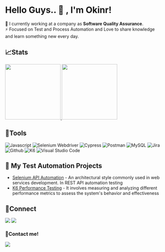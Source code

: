 <!--
**wisnuwm/wisnuwm** is a ✨ _special_ ✨ repository because its `README.md` (this file) appears on your GitHub profile.

Here are some ideas to get you started:

- 🔭 I’m currently working on ...
- 🌱 I’m currently learning ...
- 👯 I’m looking to collaborate on ...
- 🤔 I’m looking for help with ...
- 💬 Ask me about ...
- 📫 How to reach me: ...
- 😄 Pronouns: ...
- ⚡ Fun fact: ...
-->
# Hello Guys.. 👋 , I'm Okinr!
🔭 I currently working at a company as **Software Quality Assurance**.<br/>
⚡ Focused on Test and Process Automation and Love to share knowledge and learn something new every day.

## 📈Stats
<p align="left">
<a href="https://github.com/okinrtestcase">
  <img height="180em" src="https://github-readme-stats-eight-theta.vercel.app/api?username=okinrtestcase&show_icons=true&theme=algolia&include_all_commits=true&count_private=true"/>
  <img height="180em" src="https://github-readme-stats-eight-theta.vercel.app/api/top-langs/?username=okinrtestcase&layout=compact&langs_count=8&theme=algolia"/>
</a>
</p>

## 🔨Tools
![Javascript](https://img.shields.io/badge/-javascript-181717?style=for-the-badge&logo=javascript)
![Selenium Webdriver](https://img.shields.io/badge/-selenium-181717?style=for-the-badge&logo=selenium)
![Cypress](https://img.shields.io/badge/-cypress-181717?style=for-the-badge&logo=cypress)
![Postman](https://img.shields.io/badge/-postman-181717?style=for-the-badge&logo=postman)
![MySQL](https://img.shields.io/badge/-mysql-181717?style=for-the-badge&logo=mysql)
![Jira](https://img.shields.io/badge/-jira-181717?style=for-the-badge&logo=jira)
![Github](https://img.shields.io/badge/GitHub-100000?style=for-the-badge&logo=github&logoColor=white)
![K6](https://img.shields.io/badge/-K6-181717?style=for-the-badge&logo=k6)
![Visual Studio Code](https://img.shields.io/badge/Visual%20Studio%20Code-0078d7.svg?style=for-the-badge&logo=visual-studio-code&logoColor=white)

## 📑 My Test Automation Projects <br/>
- [Selenium API Automation](https://github.com/okinrtestcase/REST-API-Automation-Testing) - An architectural style commonly used in web services development. In REST API automation testing
- [K6 Performance Testing](https://github.com/okinrtestcase/K6-Performance-Testing) - It involves measuring and analyzing different performance metrics to assess the system's behavior and effectiveness


## 🔗Connect
<p>
    <a href="https://www.linkedin.com/in/okinursahbani" target="blank"><img src="https://img.shields.io/badge/-linkedin-181717?style=for-the-badge&logo=linkedin" /></a>
     <a href="https://www.instagram.com/nr.sahbani/" target="blank"><img src="https://img.shields.io/badge/-instagram-181717?style=for-the-badge&logo=instagram" /></a>
</p>


### 📝Contact me!
<p>
    <a href="mailto: okinr.testcase@gmail.com" target="blank"><img src="https://img.shields.io/badge/-gmail-181717?style=for-the-badge&logo=gmail" /></a>
</p>
